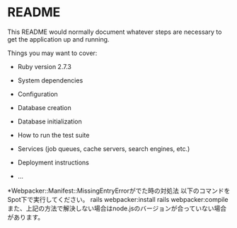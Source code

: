 # README

This README would normally document whatever steps are necessary to get the
application up and running.

Things you may want to cover:

* Ruby version
2.7.3

* System dependencies

* Configuration

* Database creation

* Database initialization

* How to run the test suite

* Services (job queues, cache servers, search engines, etc.)

* Deployment instructions

* ...

*Webpacker::Manifest::MissingEntryErrorがでた時の対処法
以下のコマンドをSpot下で実行してください。 
rails webpacker:install
rails webpacker:compile
また、上記の方法で解決しない場合はnode.jsのバージョンが合っていない場合があります。
